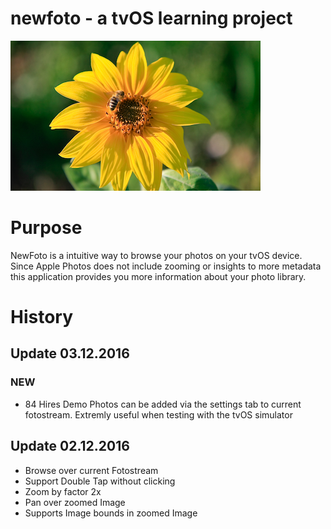 # newfoto - a tvOS learning project

![newfoto icon](https://raw.githubusercontent.com/rawshooter/newfoto/master/newfoto/icons/AppleTV-Icon-App-Small-400x240.png)


# Purpose
NewFoto is a intuitive way to browse your photos on your tvOS device. Since Apple Photos does not include zooming or insights to more metadata this application provides you more information about your photo library.

# History

## Update 03.12.2016

### NEW
* 84 Hires Demo Photos can be added via the settings tab to current fotostream. Extremly useful when testing with the tvOS simulator

## Update 02.12.2016


* Browse over current Fotostream
* Support Double Tap without clicking
* Zoom by factor 2x
* Pan over zoomed Image
* Supports Image bounds in zoomed Image
